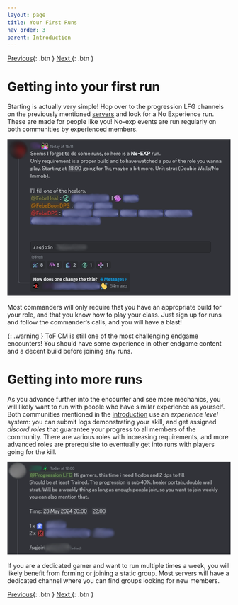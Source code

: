 ```yaml
---
layout: page
title: Your First Runs
nav_order: 3
parent: Introduction
---
```


[Previous](getting-started.html){: .btn } [  Next  ](arcdps-logs.html){: .btn }

# Getting into your first run

Starting is actually very simple! Hop over to the progression LFG channels on the previously mentioned [servers](getting-started.html) and look for a No Experience run. These are made for people like you! No-exp events are run regularly on both communities by experienced members.

![Example of a No-Exp signup](../images/introduction/signup.webp)

Most commanders will only require that you have an appropriate build for your role, and that you know how to play your class. Just sign up for runs and follow the commander’s calls, and you will have a blast!

{: .warning }
ToF CM is still one of the most challenging endgame encounters! You should have some experience in other endgame content and a decent build before joining any runs.

# Getting into more runs

As you advance further into the encounter and see more mechanics, you will likely want to run with people who have similar experience as yourself. Both communities mentioned in the [introduction](getting-started.html) use an _experience level_ system: you can submit logs demonstrating your skill, and get assigned _discord roles_ that guarantee your progress to all members of the community. There are various roles with increasing requirements, and more advanced roles are prerequisite to eventually get into runs with players going for the kill.

![Example of a more advanced signup](../images/introduction/signup2.webp)

If you are a dedicated gamer and want to run multiple times a week, you will likely benefit from forming or joining a static group. Most servers will have a dedicated channel where you can find groups looking for new members.

[Previous](getting-started.html){: .btn } [   Next   ](arcdps-logs.html){: .btn }